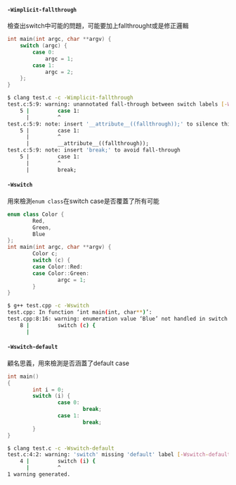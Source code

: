 #### `-Wimplicit-fallthrough`
檢查出switch中可能的問題，可能要加上fallthrought或是修正邏輯
``` c
int main(int argc, char **argv) {
    switch (argc) {
        case 0:
            argc = 1;
        case 1:
            argc = 2;
    };
}
```
``` bash
$ clang test.c -c -Wimplicit-fallthrough
test.c:5:9: warning: unannotated fall-through between switch labels [-Wimplicit-fallthrough]
    5 |         case 1:
      |         ^
test.c:5:9: note: insert '__attribute__((fallthrough));' to silence this warning
    5 |         case 1:
      |         ^
      |         __attribute__((fallthrough));
test.c:5:9: note: insert 'break;' to avoid fall-through
    5 |         case 1:
      |         ^
      |         break;
```
#### `-Wswitch`
用來檢測`enum class`在switch case是否覆蓋了所有可能
``` cpp
enum class Color {
        Red,
        Green,
        Blue
};
int main(int argc, char **argv) {
        Color c;
        switch (c) {
        case Color::Red:
        case Color::Green:
                argc = 1;
        }
}
```
``` bash
$ g++ test.cpp -c -Wswitch
test.cpp: In function ‘int main(int, char**)’:
test.cpp:8:16: warning: enumeration value ‘Blue’ not handled in switch [-Wswitch]
    8 |         switch (c) {
      |              
```

#### `-Wswitch-default`
顧名思義，用來檢測是否涵蓋了default case
``` c
int main()
{
        int i = 0;
        switch (i) {
                case 0:
                        break;
                case 1:
                        break;
        }
}
```
``` bash
$ clang test.c -c -Wswitch-default
test.c:4:2: warning: 'switch' missing 'default' label [-Wswitch-default]
    4 |         switch (i) {
      |         ^
1 warning generated.

```
